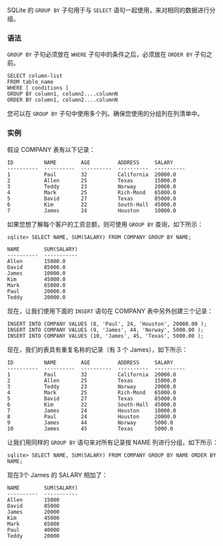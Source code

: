 SQLite 的 ``GROUP BY`` 子句用于与 ``SELECT`` 语句一起使用，来对相同的数据进行分组。

### 语法

``GROUP BY`` 子句必须放在 ``WHERE`` 子句中的条件之后，必须放在 ``ORDER BY`` 子句之前。
```
SELECT column-list
FROM table_name
WHERE [ conditions ]
GROUP BY column1, column2....columnN
ORDER BY column1, column2....columnN
```

您可以在 ``GROUP BY`` 子句中使用多个列。确保您使用的分组列在列清单中。

### 实例

假设 COMPANY 表有以下记录：
```
ID          NAME        AGE         ADDRESS     SALARY
----------  ----------  ----------  ----------  ----------
1           Paul        32          California  20000.0
2           Allen       25          Texas       15000.0
3           Teddy       23          Norway      20000.0
4           Mark        25          Rich-Mond   65000.0
5           David       27          Texas       85000.0
6           Kim         22          South-Hall  45000.0
7           James       24          Houston     10000.0
```

如果您想了解每个客户的工资总额，则可使用 ``GROUP BY`` 查询，如下所示：
```
sqlite> SELECT NAME, SUM(SALARY) FROM COMPANY GROUP BY NAME;
```
```
NAME        SUM(SALARY)
----------  -----------
Allen       15000.0
David       85000.0
James       10000.0
Kim         45000.0
Mark        65000.0
Paul        20000.0
Teddy       20000.0
```

现在，让我们使用下面的 ``INSERT`` 语句在 COMPANY 表中另外创建三个记录：
```
INSERT INTO COMPANY VALUES (8, 'Paul', 24, 'Houston', 20000.00 );
INSERT INTO COMPANY VALUES (9, 'James', 44, 'Norway', 5000.00 );
INSERT INTO COMPANY VALUES (10, 'James', 45, 'Texas', 5000.00 );
```

现在，我们的表具有重复名称的记录（有 3 个 James），如下所示：
```
ID          NAME        AGE         ADDRESS     SALARY
----------  ----------  ----------  ----------  ----------
1           Paul        32          California  20000.0
2           Allen       25          Texas       15000.0
3           Teddy       23          Norway      20000.0
4           Mark        25          Rich-Mond   65000.0
5           David       27          Texas       85000.0
6           Kim         22          South-Hall  45000.0
7           James       24          Houston     10000.0
8           Paul        24          Houston     20000.0
9           James       44          Norway      5000.0
10          James       45          Texas       5000.0
```

让我们用同样的 ``GROUP BY`` 语句来对所有记录按 NAME 列进行分组，如下所示：
```
sqlite> SELECT NAME, SUM(SALARY) FROM COMPANY GROUP BY NAME ORDER BY NAME;
```

现在3个 James 的 SALARY 相加了：
```
NAME        SUM(SALARY)
----------  -----------
Allen       15000
David       85000
James       20000
Kim         45000
Mark        65000
Paul        40000
Teddy       20000
```

